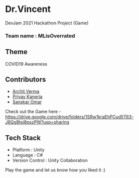 # Dr.Vincent
DevJam 2021 Hackathon Project (Game)
### Team name : MLisOverrated
## Theme
COVID19 Awareness
## Contributors
- [Archit Verma](https://github.com/arver24/)
- [Priyav Kaneria](https://github.com/PriyavKaneria)
- [Sanskar Omar](https://github.com/sanskaromar)

Check out the Game here - https://drive.google.com/drive/folders/1SRw1kraEhPCud5T63-J8QgBtsi8pszPW?usp=sharing

## Tech Stack
- Platform : Unity
- Language : C#
- Version Control : Unity Collaboration

Play the game and let us know how you liked it :)
